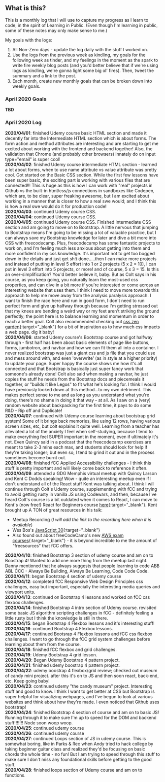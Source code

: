 ## What is this? ##
This is a monthly log that I will use to capture my progress as I learn to code, in the spirit of Learning in Public. (Even though I'm learning in public, some of these notes may only make sense to me.)    

My goals with the logs:
1. All Non-Zero days - update the log daily with the stuff I worked on.
2. Use the logs from the previous week as kindling, my goals for the following week as tinder, and my feelings in the moment as the spark to write fire weekly blog posts (and you'd better believe that if we're using logs as kindling, we're gonna light some big ol' fires). Then, tweet the summary and a link to the post.
3. Each month, create new monthly goals that can be broken down into weekly goals.

### April 2020 Goals
**TBD**

### April 2020 Log
**2020/04/01**: finished Udemy course basic HTML section and made it decently far into the Intermediate HTML section which is about forms. The form action and method attributes are interesting and are starting to get me excited about working with the frontend and backend together! Also, the validation that Chrome (and probably other browsers) innately do on input type="email" is super cool!    
**2020/04/02**: finished Udemy course intermediate HTML section - learned a lot about forms, when to use name attribute vs value attribute was pretty cool. Got started on the Basic CSS section. While the first few lessons have been super basic, the exciting part is working with various files that are connected!!! This is huge as this is how I can work with "real" projects in Github vs the built-in html/css/js connections in sandboxes like Codepen, which are, to be clear, super freaking awesome, but I am excited about working in a manner that is closer to how a real swe would; and I think this is how a real swe would do it for production code!    
**2020/04/03**: continued Udemy course CSS.    
**2020/04/04**: continued Udemy course CSS.  
**2020/04/05**: continued Udemy course CSS. Finished Intermediate CSS section and am going to move on to Bootstrap. A little nervous that jumping to Bootstrap means I'm going to be missing a lot of valuable practice, but I can always save my Bootstrap knowledge for later and dive a bit more into CSS with freecodecamp. Plus, freecodecamp has some fantastic projects to work on, and I'm feeling much less anxious about getting into them and more confident in my css knowledge. It's important not to get too bogged down in the details and just get sh!t done.....then I can make more projects and instead of putting in level 5 effort into 1 or 2 projects (5 x 2 = 10), I can put in level 3 effort into 5 projects, or more! and of course, 5 x 3 = 15. Is this an over-simplification? You'd better believe it, baby. But as Colt says in his course, as you keep going, you naturally learn the most-used css properties, and can dive in a bit more if you're interested or come across an interesting website that uses them. I think I need to move more towards this approach to help me move away from the analysis paralysis approach. I want to finish the race here and run in good form, I don't need to run perfect form and give up halfway through because I'm getting stressed out that my knees are bending a weird way or my feet aren't striking the ground perfectly; the point here is to balance learning and momentum in order to reach a better goal. Colt also recommended checking out [css zen garden](https://http://www.csszengarden.com/){:target="\_blank"} for a bit of inspiration as to how much css impacts a web page. dig it baby!     
**2020/04/06**: started Udemy course's Bootstrap course and got halfway through - first half has been about basic elements of page like buttons, forms, jumbotron, and navbar and how we can fit them all into a container. I never realized bootstrap was just a giant css and js file that you could use and mess around with, and even 'overwrite' (as in style at a higher priority) to update your page. Super happy the course shows me how it's all connected and that Bootstrap is basically just super fancy work that someone's already done! Colt also said when making a navbar, he just copies the stuff he needs from the Bootstrap docs and piecemeals it together, or "builds it like Legos" to fit what he's looking for. I think I would have previously looked down at this method...to my own detriment. This makes perfect sense to me and as long as you understand what you're doing, there's no shame in doing it that way - at all. As I saw on a (very) random website about backpacking for the first time, it pays to do some R&D - Rip off and Duplicate!    
**2020/04/07**: continued with Udemy course learning about bootstrap grid system! Some of it brings back memories, like using 12 rows, having various screen sizes, etc, but colt explains it quite well. Learning from a teacher has alleviated a lot of the anxiety I feel when self-studying, because I tend to make everything feel SUPER important in the moment, even if ultimately it's not. Even Quincy said in a podcast that the freecodecamp exercises are meant to take 2-3 mins each max, and students should look for help if they're taking longer; but even so, I tend to grind it out and in the process sometimes become burnt out.    
**2020/04/08**: finished fCC Applied Accessibility challenges - I think this stuff is pretty important and will likely come back to reference it often.    
**2020/04/09**: attended a GDG Memphis virtual meetup with Quincy Larson and Kent C Dodds speaking! Wow - quite an interesting meetup even if I don't understand all of the React stuff Kent was talking about. I think I will continue through Colt's Udemy course, supplementing with fCC and trying to avoid getting rusty in vanilla JS using Codewars, and then, because I've heard Colt's course is a bit outdated when it comes to React, I can move to Kent's (now free!) React for Beginners course [here](https://egghead.io/courses/the-beginner-s-guide-to-react){:target="\_blank"}. Kent brought up A TON of great resources in his talk: 
* Meetup Recording (_I will add the link to the recording here when it is available_)
* Wes Bos's [JavaScript 30](https://javascript30.com/){:target="\_blank"}
* Also found out about freeCodeCamp's new [AWS exam courses](https://www.freecodecamp.org/news/pass-the-aws-developer-associate-exam-with-this-free-16-hour-course/){:target="\_blank"} - it is beyond incredible to me the amount of "freesources" that fCC offers.

**2020/04/10**: finished Bootstrap 3 section of udemy course and am on to Boostrap 4! Wanted to add one more thing from the meetup last night. Danny mentioned that he always suggests that people learning to code ABB ABL CCC - Always Be Building, Always Be Learning, Code Code Code.    
**2020/04/11**: began Bootstrap 4 section of udemy course    
**2020/04/12**: completed fCC Responsive Web Design Principles css challenges, easy but important, especially the interesting media queries and viewport units.    
**2020/04/13**: continued on Bootstrap 4 lessons and worked on fCC css flexbox challenges.    
**2020/04/14**: finished Bootstrap 4 intro section of Udemy course. revisited some basic JS algorithm scripting challenges in fCC - definitely feeling a little rusty but I think the knowledge is still in there.    
**2020/04/15**: began Bootstrap 4 Flexbox lessons and it's interesting stuff!    
**2020/04/16**: continued Bootstrap 4 Flexbox lessons.    
**2020/04/17**: continued Bootsrap 4 Flexbox lessons and fCC css flexbox challenges. I want to go through the fCC grid system challenges before learning about them from the course.    
**2020/04/18**: finished fCC flexbox and grid challenges.    
**2020/04/19**: Udemy Bootstrap 4 grid lesson.    
**2020/04/20**: Began Udemy Bootstrap 4 pattern project.    
**2020/04/21**: finished udemy boostrap 4 pattern project.    
**2020/04/22**: udemy boostrap 4 flexbox/grid review; checked out museum of candy mini project. after this it's on to JS and then soon react, back-end, etc. Keep going baby!    
**2020/04/23**: continued udemy "the candy museum" project. Interesting stuff and good to know. I think I want to get better at CSS but Bootstrap is super helpful for visualizing webpages, and I've begun to look at various websites and think about how they're made. I even noticed that Github uses bootstrap!    
**2020/04/24**: finished Bootstrap 4 section of course and am on to basic JS! Running through it to make sure I'm up to speed for the DOM and backend stuff!!!!!!! Node soon woop woop.    
**2020/04/25**: continued udemy course    
**2020/04/26**: continued udemy course    
**2020/04/27**: continued Loops section of JS in udemy course. This is somewhat boring, like in Parks & Rec when Andy tried to hack college by taking beginner guitar class and realized they'd be focusing on basic chords the whole time - no fun! But I am trying to speed through this stuff to make sure I don't miss any foundational skills before getting to the good stuff.   
**2020/04/28**: finished loops section of Udemy course and am on to functions.    
